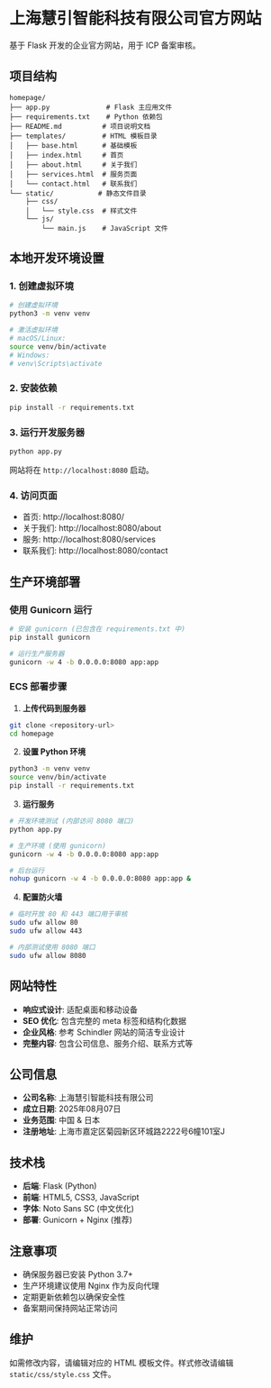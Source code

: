 # 上海慧引智能科技有限公司官方网站

基于 Flask 开发的企业官方网站，用于 ICP 备案审核。

## 项目结构

```
homepage/
├── app.py              # Flask 主应用文件
├── requirements.txt    # Python 依赖包
├── README.md          # 项目说明文档
├── templates/         # HTML 模板目录
│   ├── base.html      # 基础模板
│   ├── index.html     # 首页
│   ├── about.html     # 关于我们
│   ├── services.html  # 服务页面
│   └── contact.html   # 联系我们
└── static/           # 静态文件目录
    ├── css/
    │   └── style.css  # 样式文件
    └── js/
        └── main.js    # JavaScript 文件
```

## 本地开发环境设置

### 1. 创建虚拟环境

```bash
# 创建虚拟环境
python3 -m venv venv

# 激活虚拟环境
# macOS/Linux:
source venv/bin/activate
# Windows:
# venv\Scripts\activate
```

### 2. 安装依赖

```bash
pip install -r requirements.txt
```

### 3. 运行开发服务器

```bash
python app.py
```

网站将在 `http://localhost:8080` 启动。

### 4. 访问页面

- 首页: http://localhost:8080/
- 关于我们: http://localhost:8080/about
- 服务: http://localhost:8080/services
- 联系我们: http://localhost:8080/contact

## 生产环境部署

### 使用 Gunicorn 运行

```bash
# 安装 gunicorn (已包含在 requirements.txt 中)
pip install gunicorn

# 运行生产服务器
gunicorn -w 4 -b 0.0.0.0:8080 app:app
```

### ECS 部署步骤

1. **上传代码到服务器**
```bash
git clone <repository-url>
cd homepage
```

2. **设置 Python 环境**
```bash
python3 -m venv venv
source venv/bin/activate
pip install -r requirements.txt
```

3. **运行服务**
```bash
# 开发环境测试 (内部访问 8080 端口)
python app.py

# 生产环境 (使用 gunicorn)
gunicorn -w 4 -b 0.0.0.0:8080 app:app

# 后台运行
nohup gunicorn -w 4 -b 0.0.0.0:8080 app:app &
```

4. **配置防火墙**
```bash
# 临时开放 80 和 443 端口用于审核
sudo ufw allow 80
sudo ufw allow 443

# 内部测试使用 8080 端口
sudo ufw allow 8080
```

## 网站特性

- **响应式设计**: 适配桌面和移动设备
- **SEO 优化**: 包含完整的 meta 标签和结构化数据
- **企业风格**: 参考 Schindler 网站的简洁专业设计
- **完整内容**: 包含公司信息、服务介绍、联系方式等

## 公司信息

- **公司名称**: 上海慧引智能科技有限公司
- **成立日期**: 2025年08月07日
- **业务范围**: 中国 & 日本
- **注册地址**: 上海市嘉定区菊园新区环城路2222号6幢101室J

## 技术栈

- **后端**: Flask (Python)
- **前端**: HTML5, CSS3, JavaScript
- **字体**: Noto Sans SC (中文优化)
- **部署**: Gunicorn + Nginx (推荐)

## 注意事项

- 确保服务器已安装 Python 3.7+
- 生产环境建议使用 Nginx 作为反向代理
- 定期更新依赖包以确保安全性
- 备案期间保持网站正常访问

## 维护

如需修改内容，请编辑对应的 HTML 模板文件。样式修改请编辑 `static/css/style.css` 文件。
